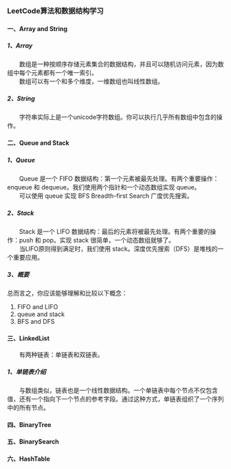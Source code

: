 ### LeetCode算法和数据结构学习

#### 一、Array and String
##### 1、Array
&emsp;&emsp;数组是一种按顺序存储元素集合的数据结构，并且可以随机访问元素，因为数组中每个元素都有一个唯一索引。<br>
&emsp;&emsp;数组可以有一个和多个维度，一维数组也叫线性数组。
##### 2、String
&emsp;&emsp;字符串实际上是一个unicode字符数组。你可以执行几乎所有数组中包含的操作。
#### 二、Queue and Stack
##### 1、Queue
&emsp;&emsp;Queue 是一个 FIFO 数据结构：第一个元素被最先处理。有两个重要操作：enqueue 和 dequeue。我们使用两个指针和一个动态数组实现 queue。<br>
&emsp;&emsp;可以使用 queue 实现 BFS Breadth-first Search 广度优先搜索。
##### 2、Stack
&emsp;&emsp;Stack 是一个 LIFO 数据结构：最后的元素将被最先处理。有两个重要的操作：push 和 pop。实现 stack 很简单，一个动态数组就够了。<br>
&emsp;&emsp;当LIFO原则得到满足时，我们使用 stack。深度优先搜索（DFS）是堆栈的一个重要应用。
##### 3、概要
总而言之，你应该能够理解和比较以下概念：
1. FIFO and LIFO
2. queue and stack
3. BFS and DFS
#### 三、LinkedList
&emsp;&emsp;有两种链表：单链表和双链表。
##### 1、单链表介绍
&emsp;&emsp;与数组类似，链表也是一个线性数据结构。一个单链表中每个节点不仅包含值，还有一个指向下一个节点的参考字段。通过这种方式，单链表组织了一个序列中的所有节点。
#### 四、BinaryTree

#### 五、BinarySearch

#### 六、HashTable

